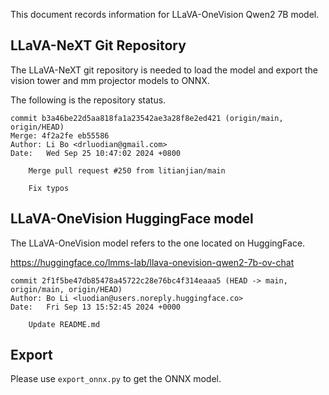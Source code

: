 This document records information for LLaVA-OneVision Qwen2 7B model.

## LLaVA-NeXT Git Repository

The LLaVA-NeXT git repository is needed to load the model and export the vision tower and mm projector models to ONNX.

The following is the repository status.

```
commit b3a46be22d5aa818fa1a23542ae3a28f8e2ed421 (origin/main, origin/HEAD)
Merge: 4f2a2fe eb55586
Author: Li Bo <drluodian@gmail.com>
Date:   Wed Sep 25 10:47:02 2024 +0800

    Merge pull request #250 from litianjian/main

    Fix typos
```

## LLaVA-OneVision HuggingFace model

The LLaVA-OneVision model refers to the one located on HuggingFace.

https://huggingface.co/lmms-lab/llava-onevision-qwen2-7b-ov-chat
```
commit 2f1f5be47db85478a45722c28e76bc4f314eaaa5 (HEAD -> main, origin/main, origin/HEAD)
Author: Bo Li <luodian@users.noreply.huggingface.co>
Date:   Fri Sep 13 15:52:45 2024 +0000

    Update README.md
```

## Export

Please use `export_onnx.py` to get the ONNX model.